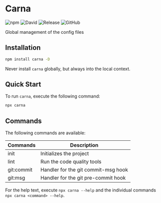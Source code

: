 # Carna

![npm](https://img.shields.io/npm/v/carna)
![David](https://img.shields.io/david/kettil/carna)
![Release](https://github.com/kettil/carna/workflows/Release/badge.svg)
![GitHub](https://img.shields.io/github/license/kettil/carna)

Global management of the config files

## Installation

```bash
npm install carna -D
```

Never install `carna` globally, but always into the local context.

## Quick Start

To run `carna`, execute the following command:

```bash
npx carna
```

## Commands

The following commands are available:

| Commands   | Description                         |
| ---------- | ----------------------------------- |
| init       | Initializes the project             |
| lint       | Run the code quality tools          |
| git:commit | Handler for the git commit-msg hook |
| git:msg    | Handler for the git pre-commit hook |

For the help text, execute `npx carna --help` and the individual commands `npx carna <command> --help`.
